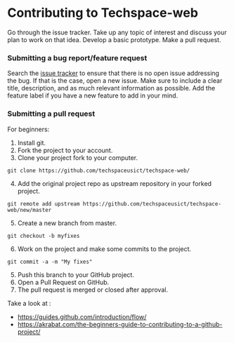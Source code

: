 # Contributing to Techspace-web

Go through the issue tracker. Take up any topic of interest and discuss your plan to work on that idea. Develop a basic prototype. Make a pull request.

### Submitting a bug report/feature request

Search the [issue tracker](https://github.com/techspaceusict/techspace-web/issues) to ensure that there is no open issue addressing the bug.
If that is the case, open a new issue. Make sure to include a clear title, description, and as much relevant information as possible.
Add the feature label if you have a new feature to add in your mind.

### Submitting a pull request

For beginners:
1. Install git.
2. Fork the project to your account.
3. Clone your project fork to your computer.
```
git clone https://github.com/techspaceusict/techspace-web/
```
4. Add the original project repo as upstream repository in your forked project.
```
git remote add upstream https://github.com/techspaceusict/techspace-web/new/master
```
5. Create a new branch from master.
```
git checkout -b myfixes
```
6. Work on the project and make some commits to the project.
```
git commit -a -m "My fixes"
```
5. Push this branch to your GitHub project.
6. Open a Pull Request on GitHub.
8. The pull request is merged or closed after approval.

Take a look at : 
* https://guides.github.com/introduction/flow/
* https://akrabat.com/the-beginners-guide-to-contributing-to-a-github-project/



